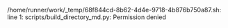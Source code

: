 /home/runner/work/_temp/68f844cd-8b62-4d4e-9718-4b876b750a87.sh: line 1: scripts/build_directory_md.py: Permission denied

